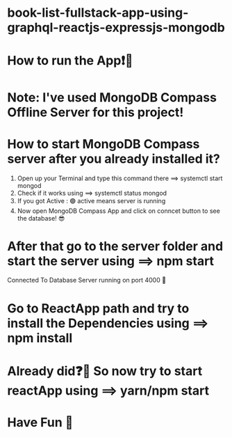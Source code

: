 # book-list-fullstack-app-using-graphql-reactjs-expressjs-mongodb

# How to run the App❗🤔


# Note: I've used MongoDB Compass Offline Server for this project!
# How to start MongoDB Compass server after you already installed it? 
1. Open up your Terminal and type this command there ==> systemctl start mongod
2. Check if it works using ==> systemctl status mongod
3. If you got Active : 🟢 active means server is running
4. Now open MongoDB Compass App and click on conncet button to see the database! 😎

# After that go to the server folder and start the server using ==> npm start 
Connected To Database
Server running on port 4000 🎉

# Go to ReactApp path and try to install the Dependencies using ==> npm install


# Already did❓🙂  So now try to start reactApp using ==> yarn/npm start
 
# Have Fun 🤘
